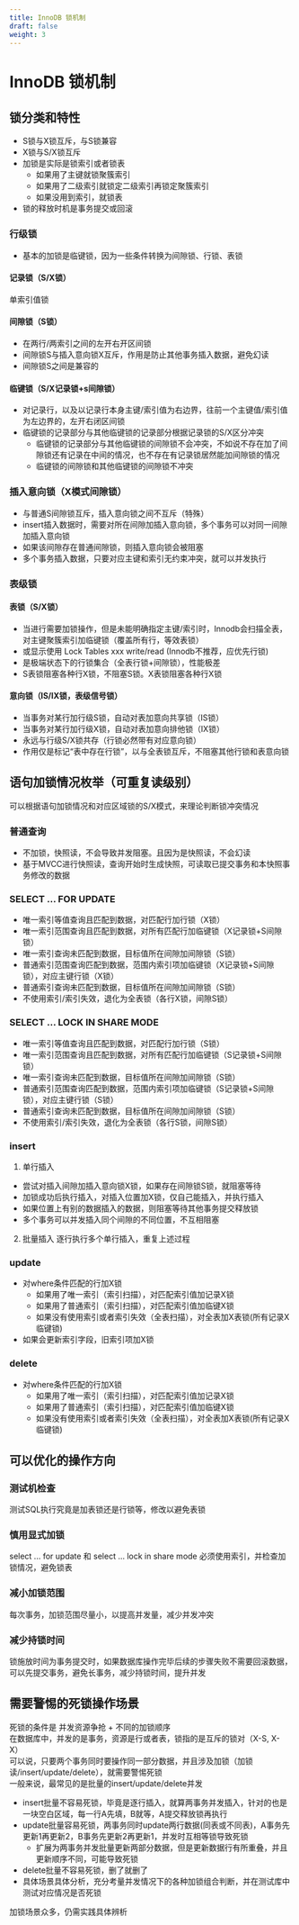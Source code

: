 ```yaml
---
title: InnoDB 锁机制
draft: false
weight: 3
---
```


# InnoDB 锁机制
## 锁分类和特性
- S锁与X锁互斥，与S锁兼容
- X锁与S/X锁互斥  
- 加锁是实际是锁索引或者锁表
    - 如果用了主键就锁聚簇索引
    - 如果用了二级索引就锁定二级索引再锁定聚簇索引
    - 如果没用到索引，就锁表
- 锁的释放时机是事务提交或回滚

### 行级锁
- 基本的加锁是临键锁，因为一些条件转换为间隙锁、行锁、表锁
#### 记录锁（S/X锁）
单索引值锁

#### 间隙锁（S锁）
- 在两行/两索引之间的左开右开区间锁  
- 间隙锁S与插入意向锁X互斥，作用是防止其他事务插入数据，避免幻读
- 间隙锁S之间是兼容的


#### 临键锁（S/X记录锁+s间隙锁）
- 对记录行，以及以记录行本身主键/索引值为右边界，往前一个主键值/索引值为左边界的，左开右闭区间锁  
- 临键锁的记录部分与其他临键锁的记录部分根据记录锁的S/X区分冲突
    - 临键锁的记录部分与其他临键锁的间隙锁不会冲突，不如说不存在加了间隙锁还有记录在中间的情况，也不存在有记录锁居然能加间隙锁的情况
    - 临键锁的间隙锁和其他临键锁的间隙锁不冲突


### 插入意向锁（X模式间隙锁）
- 与普通S间隙锁互斥，插入意向锁之间不互斥（特殊）  
- insert插入数据时，需要对所在间隙加插入意向锁，多个事务可以对同一间隙加插入意向锁  
- 如果该间隙存在普通间隙锁，则插入意向锁会被阻塞
- 多个事务插入数据，只要对应主键和索引无约束冲突，就可以并发执行


### 表级锁
#### 表锁（S/X锁）
- 当进行需要加锁操作，但是未能明确指定主键/索引时，Innodb会扫描全表，对主键聚簇索引加临键锁（覆盖所有行，等效表锁）  
- 或显示使用 Lock Tables xxx write/read (Innodb不推荐，应优先行锁)  
- 是极端状态下的行锁集合（全表行锁+间隙锁），性能极差
- S表锁阻塞各种行X锁，不阻塞S锁。X表锁阻塞各种行X锁

#### 意向锁（IS/IX锁，表级信号锁）
- 当事务对某行加行级S锁，自动对表加意向共享锁（IS锁）  
- 当事务对某行加行级X锁，自动对表加意向排他锁（IX锁）  
- 永远与行级S/X锁共存（行锁必然带有对应意向锁）
- 作用仅是标记“表中存在行锁”，以与全表锁互斥，不阻塞其他行锁和表意向锁  


## 语句加锁情况枚举（可重复读级别）
可以根据语句加锁情况和对应区域锁的S/X模式，来理论判断锁冲突情况
### 普通查询
- 不加锁，快照读，不会导致并发阻塞。且因为是快照读，不会幻读  
- 基于MVCC进行快照读，查询开始时生成快照，可读取已提交事务和本快照事务修改的数据

###  SELECT ... FOR UPDATE 
- 唯一索引等值查询且匹配到数据，对匹配行加行锁（X锁）
- 唯一索引范围查询且匹配到数据，对所有匹配行加临键锁（X记录锁+S间隙锁）
- 唯一索引查询未匹配到数据，目标值所在间隙加间隙锁（S锁）
- 普通索引范围查询匹配到数据，范围内索引项加临键锁（X记录锁+S间隙锁），对应主键行锁（X锁）
- 普通索引查询未匹配到数据，目标值所在间隙加间隙锁（S锁）
- 不使用索引/索引失效，退化为全表锁（各行X锁，间隙S锁）

### SELECT ... LOCK IN SHARE MODE 
- 唯一索引等值查询且匹配到数据，对匹配行加行锁（S锁）
- 唯一索引范围查询且匹配到数据，对所有匹配行加临键锁（S记录锁+S间隙锁）
- 唯一索引查询未匹配到数据，目标值所在间隙加间隙锁（S锁）
- 普通索引范围查询匹配到数据，范围内索引项加临键锁（S记录锁+S间隙锁），对应主键行锁（S锁）
- 普通索引查询未匹配到数据，目标值所在间隙加间隙锁（S锁）
- 不使用索引/索引失效，退化为全表锁（各行S锁，间隙S锁）


### insert
1. 单行插入
- 尝试对插入间隙加插入意向锁X锁，如果存在间隙锁S锁，就阻塞等待
- 加锁成功后执行插入，对插入位置加X锁，仅自己能插入，并执行插入
- 如果位置上有别的数据插入的数据，则阻塞等待其他事务提交释放锁
- 多个事务可以并发插入同个间隙的不同位置，不互相阻塞
2. 批量插入
逐行执行多个单行插入，重复上述过程

### update
- 对where条件匹配的行加X锁
    - 如果用了唯一索引（索引扫描），对匹配索引值加记录X锁
    - 如果用了普通索引（索引扫描），对匹配索引值加临键X锁
    - 如果没有使用索引或者索引失效（全表扫描），对全表加X表锁(所有记录X临键锁)
- 如果会更新索引字段，旧索引项加X锁


### delete
- 对where条件匹配的行加X锁
    - 如果用了唯一索引（索引扫描），对匹配索引值加记录X锁
    - 如果用了普通索引（索引扫描），对匹配索引值加临键X锁
    - 如果没有使用索引或者索引失效（全表扫描），对全表加X表锁(所有记录X临键锁)


## 可以优化的操作方向
### 测试机检查
测试SQL执行究竟是加表锁还是行锁等，修改以避免表锁

### 慎用显式加锁
select ... for update 和 select ... lock in share mode 必须使用索引，并检查加锁情况，避免锁表

### 减小加锁范围
每次事务，加锁范围尽量小，以提高并发量，减少并发冲突

### 减少持锁时间
锁施放时间为事务提交时，如果数据库操作完毕后续的步骤失败不需要回滚数据，可以先提交事务，避免长事务，减少持锁时间，提升并发

## 需要警惕的死锁操作场景
死锁的条件是 并发资源争抢 + 不同的加锁顺序   
在数据库中，并发的是事务，资源是行或者表，锁指的是互斥的锁对（X-S, X-X）   
可以说，只要两个事务同时要操作同一部分数据，并且涉及加锁（加锁读/insert/update/delete），就需要警惕死锁  
一般来说，最常见的是批量的insert/update/delete并发
- insert批量不容易死锁，毕竟是逐行插入，就算两事务并发插入，针对的也是一块空白区域，每一行A先填，B就等，A提交释放锁再执行
- update批量容易死锁，两事务同时update两行数据(同表或不同表)，A事务先更新1再更新2，B事务先更新2再更新1，并发时互相等锁导致死锁
    - 扩展为两事务并发批量更新两部分数据，但是更新数据行有所重叠，并且更新顺序不同，可能导致死锁
- delete批量不容易死锁，删了就删了
- 具体场景具体分析，充分考量并发情况下的各种加锁组合判断，并在测试库中测试对应情况是否死锁   
  
加锁场景众多，仍需实践具体辨析